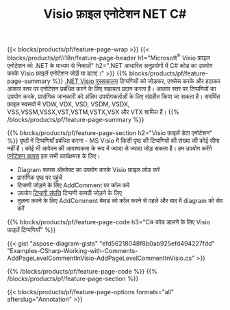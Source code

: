 ﻿---
title: Visio फ़ाइल एनोटेशन NET C#
url: /hi/net/annotation/
description: C# कोड की कुछ ही पंक्तियों के साथ Visio का डेटा एनोटेशन जोड़ें या निकालें।
---
{{< blocks/products/pf/feature-page-wrap >}}
{{< blocks/products/pf/i18n/feature-page-header h1="Microsoft<sup>&reg;</sup> Visio फ़ाइल एनोटेशन को .NET के माध्यम से निकालें" h2=".NET आधारित अनुप्रयोगों में C# कोड का उपयोग करके Visio फ़ाइलें एनोटेशन जोड़ें या हटाएं।" >}}
{{% blocks/products/pf/feature-page-summary %}}
[.NET Visio पुस्तकालय](/diagram/net/) टिप्पणियों को जोड़कर, एक्सेस करके और हटाकर आकार स्तर पर एनोटेशन प्रबंधित करने के लिए सहायता प्रदान करता है। आकार स्तर पर टिप्पणियों का उपयोग करके, प्रासंगिक जानकारी को अंतिम उपयोगकर्ताओं के लिए संग्रहीत किया जा सकता है। समर्थित फ़ाइल स्वरूपों में VDW, VDX, VSD, VSDM, VSDX, VSS,VSSM,VSSX,VST,VSTM,VSTX,VSX और VTX शामिल हैं।
{{% /blocks/products/pf/feature-page-summary %}}

{{% blocks/products/pf/feature-page-section h2="Visio फ़ाइलें डेटा एनोटेशन" %}}
पृष्ठों में टिप्पणियाँ प्रबंधित करना - MS Visio में किसी पृष्ठ की टिप्पणियों की संख्या की कोई सीमा नहीं है। कोई भी आवेदन की आवश्यकता के रूप में ज्यादा से ज्यादा जोड़ सकता है। हम उपयोग करेंगे [एनोटेशन क्लास](https://apireference.aspose.com/diagram/net/aspose.diagram/annotation) इस सभी कार्यक्षमता के लिए।

+ Diagram क्लास ऑब्जेक्ट का उपयोग करके Visio फ़ाइल लोड करें
+ प्रासंगिक पृष्ठ पर पहुंचें 
+ टिप्पणी जोड़ने के लिए AddComment पर कॉल करें
+ उपयोग [टिप्पणी संपत्ति](https://apireference.aspose.com/diagram/net/aspose.diagram/annotation/properties/comment) टिप्पणी सामग्री जोड़ने के लिए 
+ तुलना करने के लिए AddComment मेथड को कॉल करने से पहले और बाद में diagram को सेव करें

{{% blocks/products/pf/feature-page-code h3="C# कोड डालने के लिए Visio फ़ाइलें टिप्पणियाँ" %}}

{{< gist "aspose-diagram-gists" "efd56218048f8b0ab925efd494227fdd" "Examples-CSharp-Working-with-Comments-AddPageLevelCommentInVisio-AddPageLevelCommentInVisio.cs" >}}

{{% /blocks/products/pf/feature-page-code %}}
{{% /blocks/products/pf/feature-page-section %}}

{{< blocks/products/pf/feature-page-options formats="all" afterslug="Annotation" >}}
